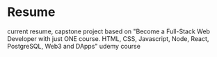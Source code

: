 # Resume
current resume, capstone project based on "Become a Full-Stack Web Developer with just ONE course. HTML, CSS, Javascript, Node, React, PostgreSQL, Web3 and DApps" udemy course
